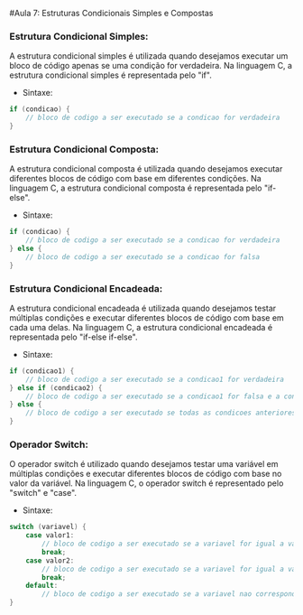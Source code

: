 #Aula 7: Estruturas Condicionais Simples e Compostas

### Estrutura Condicional Simples:

A estrutura condicional simples é utilizada quando desejamos executar um bloco de código apenas se uma condição for verdadeira.
Na linguagem C, a estrutura condicional simples é representada pelo "if".
- Sintaxe:
``` C
if (condicao) {
    // bloco de codigo a ser executado se a condicao for verdadeira
}
```

### Estrutura Condicional Composta:

A estrutura condicional composta é utilizada quando desejamos executar diferentes blocos de código com base em diferentes condições.
Na linguagem C, a estrutura condicional composta é representada pelo "if-else".
- Sintaxe:

``` C
if (condicao) {
    // bloco de codigo a ser executado se a condicao for verdadeira
} else {
    // bloco de codigo a ser executado se a condicao for falsa
}
```
### Estrutura Condicional Encadeada:

A estrutura condicional encadeada é utilizada quando desejamos testar múltiplas condições e executar diferentes blocos de código com base em cada uma delas.
Na linguagem C, a estrutura condicional encadeada é representada pelo "if-else if-else".
- Sintaxe:
```C
if (condicao1) {
    // bloco de codigo a ser executado se a condicao1 for verdadeira
} else if (condicao2) {
    // bloco de codigo a ser executado se a condicao1 for falsa e a condicao2 for verdadeira
} else {
    // bloco de codigo a ser executado se todas as condicoes anteriores forem falsas
}
```
### Operador Switch:

O operador switch é utilizado quando desejamos testar uma variável em múltiplas condições e executar diferentes blocos de código com base no valor da variável.
Na linguagem C, o operador switch é representado pelo "switch" e "case".
- Sintaxe:
```C
switch (variavel) {
    case valor1:
        // bloco de codigo a ser executado se a variavel for igual a valor1
        break;
    case valor2:
        // bloco de codigo a ser executado se a variavel for igual a valor2
        break;
    default:
        // bloco de codigo a ser executado se a variavel nao corresponder a nenhum dos valores anteriores
}
```

